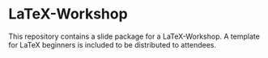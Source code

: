# LaTeX-Workshop

This repository contains a slide package for a LaTeX-Workshop.
A template for LaTeX beginners is included to be distributed to attendees.
